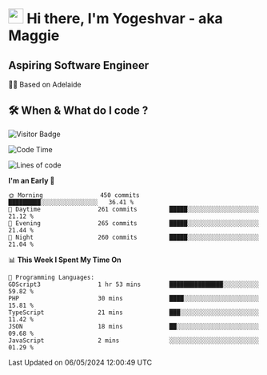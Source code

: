 <h1><img src="https://emojis.slackmojis.com/emojis/images/1531849430/4246/blob-sunglasses.gif?1531849430" width="30"/> Hi there, I'm Yogeshvar - aka Maggie</h1>

## Aspiring Software Engineer
🏂🏻  Based on Adelaide 

## 🛠 When & What do I code ?  

![Visitor Badge](https://visitor-badge.feriirawann.repl.co?username=yogeshvar&repo=yogeshvar&label=Visitors&style=plastic&color=%23457BFF&contentType=svg)

<!--START_SECTION:waka-->
![Code Time](http://img.shields.io/badge/Code%20Time-2%2C887%20hrs%2019%20mins-blue)

![Lines of code](https://img.shields.io/badge/From%20Hello%20World%20I%27ve%20Written-4.2%20million%20lines%20of%20code-blue)

**I'm an Early 🐤** 

```text
🌞 Morning                450 commits         █████████░░░░░░░░░░░░░░░░   36.41 % 
🌆 Daytime                261 commits         █████░░░░░░░░░░░░░░░░░░░░   21.12 % 
🌃 Evening                265 commits         █████░░░░░░░░░░░░░░░░░░░░   21.44 % 
🌙 Night                  260 commits         █████░░░░░░░░░░░░░░░░░░░░   21.04 % 
```


📊 **This Week I Spent My Time On** 

```text
💬 Programming Languages: 
GDScript3                1 hr 53 mins        ███████████████░░░░░░░░░░   59.82 % 
PHP                      30 mins             ████░░░░░░░░░░░░░░░░░░░░░   15.81 % 
TypeScript               21 mins             ███░░░░░░░░░░░░░░░░░░░░░░   11.42 % 
JSON                     18 mins             ██░░░░░░░░░░░░░░░░░░░░░░░   09.68 % 
JavaScript               2 mins              ░░░░░░░░░░░░░░░░░░░░░░░░░   01.29 % 
```


 Last Updated on 06/05/2024 12:00:49 UTC
<!--END_SECTION:waka-->
